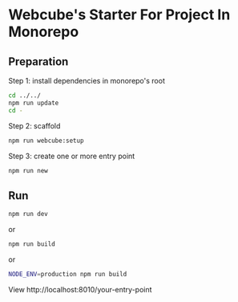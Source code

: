 
# Webcube's Starter For Project In Monorepo

## Preparation

Step 1: install dependencies in monorepo's root

```bash
cd ../../
npm run update
cd -
```

Step 2: scaffold

```bash
npm run webcube:setup
```

Step 3: create one or more entry point

```bash
npm run new
```

## Run

```bash
npm run dev
```

or

```bash
npm run build
```

or

```bash
NODE_ENV=production npm run build
```

View http://localhost:8010/your-entry-point
